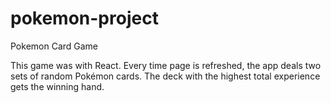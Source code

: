 # pokemon-project
Pokemon Card Game

This game was with React. Every time page is refreshed, the app deals two sets of random Pokémon cards.  The deck with the highest total experience gets the winning hand.
